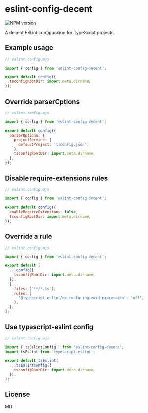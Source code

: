 # eslint-config-decent

[![NPM version](https://img.shields.io/npm/v/eslint-config-decent.svg?style=flat)](https://npmjs.org/package/eslint-config-decent)

A decent ESLint configuration for TypeScript projects.

## Example usage

```mjs
// eslint.config.mjs

import { config } from 'eslint-config-decent';

export default config({
  tsconfigRootDir: import.meta.dirname,
});
```

## Override parserOptions

```mjs
// eslint.config.mjs

import { config } from 'eslint-config-decent';

export default config({
  parserOptions: {
    projectService: {
      defaultProject: 'tsconfig.json',
    },
    tsconfigRootDir: import.meta.dirname,
  },
});
```

## Disable require-extensions rules

```mjs
// eslint.config.mjs

import { config } from 'eslint-config-decent';

export default config({
  enableRequireExtensions: false,
  tsconfigRootDir: import.meta.dirname,
});
```

## Override a rule

```mjs
// eslint.config.mjs

import { config } from 'eslint-config-decent';

export default [
  ...config({
    tsconfigRootDir: import.meta.dirname,
  }),
  {
    files: ['**/*.ts'],
    rules: {
      '@typescript-eslint/no-confusing-void-expression': 'off',
    },
  },
];
```

## Use typescript-eslint config

```mjs
// eslint.config.mjs

import { tsEslintConfig } from 'eslint-config-decent';
import tsEslint from 'typescript-eslint';

export default tsEslint(
  ...tsEslintConfig({
    tsconfigRootDir: import.meta.dirname,
  }),
);
```

## License

MIT
